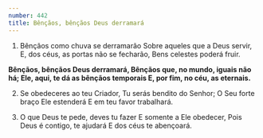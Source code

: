 ```yaml
---
number: 442
title: Bênçãos, bênçãos Deus derramará
---
```


1. Bênçãos como chuva se derramarão
  Sobre aqueles que a Deus servir,
  E, dos céus, as portas não se fecharão,
  Bens celestes poderá fruir.

  __Bênçãos, bênçãos Deus derramará,
  Bênçãos que, no mundo, iguais não há;
  Ele, aqui, te dá as bênçãos temporais
  E, por fim, no céu, as eternais.__

2. Se obedeceres ao teu Criador,
  Tu serás bendito do Senhor;
  O Seu forte braço Ele estenderá
  E em teu favor trabalhará.

3. O que Deus te pede, deves tu fazer
  E somente a Ele obedecer,
  Pois Deus é contigo, te ajudará
  E dos céus te abençoará.
